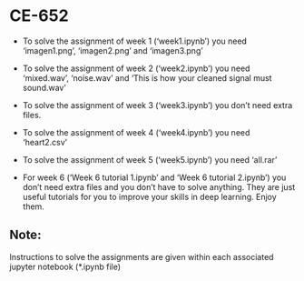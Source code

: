 # CE-652



- To solve the assignment of week 1 (‘week1.ipynb’) you need ‘imagen1.png’, ‘imagen2.png’ and ‘imagen3.png’

- To solve the assignment of week 2 (‘week2.ipynb’) you need ‘mixed.wav’, ‘noise.wav’ and ‘This is how your cleaned signal must sound.wav’

- To solve the assignment of week 3 (‘week3.ipynb’) you don’t need extra files.

- To solve the assignment of week 4 (‘week4.ipynb’) you need ‘heart2.csv’

- To solve the assignment of week 5 (‘week5.ipynb’) you need ‘all.rar’

- For week 6 (‘Week 6 tutorial 1.ipynb’ and ‘Week 6 tutorial 2.ipynb’) you don’t need extra files and you don’t have to solve anything. They are just useful tutorials for you to improve your skills in deep learning. Enjoy them. 

## Note:
Instructions to solve the assignments are given within each associated jupyter notebook (*.ipynb file)
